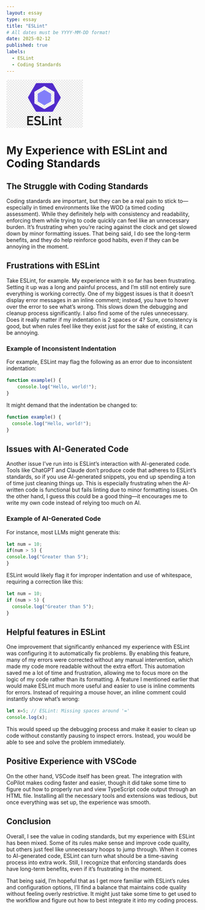 ```yaml
---
layout: essay
type: essay
title: "ESLint"
# All dates must be YYYY-MM-DD format!
date: 2025-02-12
published: true
labels:
  - ESLint
  - Coding Standards
---
```


<img width="200px" class="rounded float-start pe-4" src="../img/ESLint.png">

# My Experience with ESLint and Coding Standards

## The Struggle with Coding Standards
Coding standards are important, but they can be a real pain to stick to—especially in timed environments like the WOD (a timed coding assessment). While they definitely help with consistency and readability, enforcing them while trying to code quickly can feel like an unnecessary burden. It’s frustrating when you’re racing against the clock and get slowed down by minor formatting issues. That being said, I do see the long-term benefits, and they do help reinforce good habits, even if they can be annoying in the moment.

## Frustrations with ESLint
Take ESLint, for example. My experience with it so far has been frustrating. Setting it up was a long and painful process, and I’m still not entirely sure everything is working correctly. One of my biggest issues is that it doesn’t display error messages in an inline comment; instead, you have to hover over the error to see what’s wrong. This slows down the debugging and cleanup process significantly. I also find some of the rules unnecessary. Does it really matter if my indentation is 2 spaces or 4? Sure, consistency is good, but when rules feel like they exist just for the sake of existing, it can be annoying.

### Example of Inconsistent Indentation
For example, ESLint may flag the following as an error due to inconsistent indentation:

```js
function example() {
    console.log("Hello, world!");
}
```

It might demand that the indentation be changed to:

```js
function example() {
  console.log("Hello, world!");
}
```

## Issues with AI-Generated Code
Another issue I’ve run into is ESLint’s interaction with AI-generated code. Tools like ChatGPT and Claude don’t produce code that adheres to ESLint’s standards, so if you use AI-generated snippets, you end up spending a ton of time just cleaning things up. This is especially frustrating when the AI-written code is functional but fails linting due to minor formatting issues. On the other hand, I guess this could be a good thing—it encourages me to write my own code instead of relying too much on AI.

### Example of AI-Generated Code
For instance, most LLMs might generate this:

```js
let num = 10;
if(num > 5) {
console.log("Greater than 5");
}
```

ESLint would likely flag it for improper indentation and use of whitespace, requiring a correction like this:

```js
let num = 10;
if (num > 5) {
  console.log("Greater than 5");
}
```

## Helpful features in ESLint
One improvement that significantly enhanced my experience with ESLint was configuring it to automatically fix problems. By enabling this feature, many of my errors were corrected without any manual intervention, which made my code more readable without the extra effort. This automation saved me a lot of time and frustration, allowing me to focus more on the logic of my code rather than its formatting.
A feature I mentioned earlier that would make ESLint much more useful and easier to use is inline comments for errors. Instead of requiring a mouse hover, an inline comment could instantly show what’s wrong:

```js
let x=5; // ESLint: Missing spaces around '='
console.log(x);
```

This would speed up the debugging process and make it easier to clean up code without constantly pausing to inspect errors. Instead, you would be able to see and solve the problem immediately.

## Positive Experience with VSCode
On the other hand, VSCode itself has been great. The integration with CoPilot makes coding faster and easier, though it did take some time to figure out how to properly run and view TypeScript code output through an HTML file. Installing all the necessary tools and extensions was tedious, but once everything was set up, the experience was smooth. 

## Conclusion
Overall, I see the value in coding standards, but my experience with ESLint has been mixed. Some of its rules make sense and improve code quality, but others just feel like unnecessary hoops to jump through. When it comes to AI-generated code, ESLint can turn what should be a time-saving process into extra work. Still, I recognize that enforcing standards does have long-term benefits, even if it’s frustrating in the moment.

That being said, I’m hopeful that as I get more familiar with ESLint’s rules and configuration options, I’ll find a balance that maintains code quality without feeling overly restrictive. It might just take some time to get used to the workflow and figure out how to best integrate it into my coding process.

